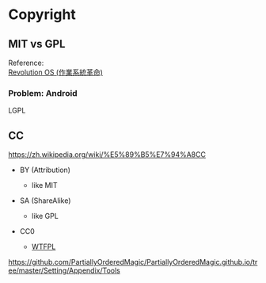 # Copyright

## MIT vs GPL

Reference:  
[Revolution OS (作業系統革命)](https://www.youtube.com/watch?v=vWwvh3036Fw)


### Problem: Android
LGPL

## CC
https://zh.wikipedia.org/wiki/%E5%89%B5%E7%94%A8CC

* BY (Attribution)
  * like MIT

* SA (ShareAlike)
  * like GPL

* CC0
  * [WTFPL](https://zh.wikipedia.org/wiki/WTFPL)

https://github.com/PartiallyOrderedMagic/PartiallyOrderedMagic.github.io/tree/master/Setting/Appendix/Tools
